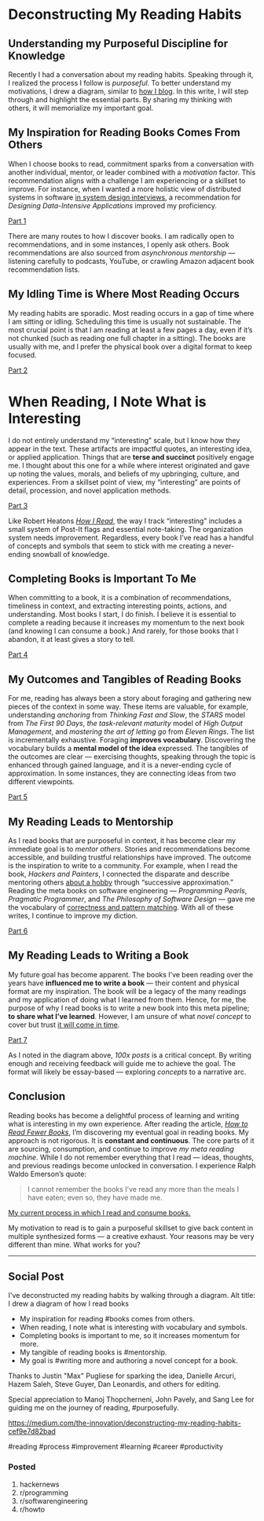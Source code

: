 # Deconstructing My Reading Habits
## Understanding my Purposeful Discipline for Knowledge

Recently I had a conversation about my reading habits. Speaking through it, I realized the process I follow is *purposeful*. To better understand my motivations, I drew a diagram, similar to [how I blog](https://medium.com/@solidi/the-one-about-blogging-cd9e65a2055b). In this write, I will step through and highlight the essential parts. By sharing my thinking with others, it will memorialize my important goal.

## My Inspiration for Reading Books Comes From Others

When I choose books to read, commitment sparks from a conversation with another individual, mentor, or leader combined with a *motivation* factor. This recommendation aligns with a challenge I am experiencing or a skillset to improve. For instance, when I wanted a more holistic view of distributed systems in software [in system design interviews](https://medium.com/swlh/the-one-about-software-engineering-interviewing-6f126e3a3171), a recommendation for *Designing Data-Intensive Applications* improved my proficiency.

[Part 1](https://miro.medium.com/max/1002/1*kejSeMFfAtXUiKNgR0XQYg.png)

There are many routes to how I discover books. I am radically open to recommendations, and in some instances, I openly ask others. Book recommendations are also sourced from *asynchronous mentorship* — listening carefully to podcasts, YouTube, or crawling Amazon adjacent book recommendation lists.

## My Idling Time is Where Most Reading Occurs

My reading habits are sporadic. Most reading occurs in a gap of time where I am sitting or idling. Scheduling this time is usually not sustainable. The most crucial point is that I am reading at least a few pages a day, even if it’s not chunked (such as reading one full chapter in a sitting). The books are usually with me, and I prefer the physical book over a digital format to keep focused.

[Part 2](https://miro.medium.com/max/1002/1*f3HDVBUFdemcmGywAkvSng.png)

# When Reading, I Note What is Interesting

I do not entirely understand my “interesting” scale, but I know how they appear in the text. These artifacts are impactful quotes, an interesting idea, or applied application. Things that are **terse and succinct** positively engage me. I thought about this one for a while where interest originated and gave up noting the values, morals, and beliefs of my upbringing, culture, and experiences. From a skillset point of view, my “interesting” are points of detail, procession, and novel application methods.

[Part 3](https://miro.medium.com/max/1400/1*cy1adGubFtMwiNSQBhGpmw.png)

Like Robert Heatons *[How I Read](https://robertheaton.com/2018/06/25/how-to-read/)*, the way I track “interesting” includes a small system of Post-It flags and essential note-taking. The organization system needs improvement. Regardless, every book I’ve read has a handful of concepts and symbols that seem to stick with me creating a never-ending snowball of knowledge.

## Completing Books is Important To Me

When committing to a book, it is a combination of recommendations, timeliness in context, and extracting interesting points, actions, and understanding. Most books I start, I do finish. I believe it is essential to complete a reading because it increases my momentum to the next book (and knowing I can consume a book.) And rarely, for those books that I abandon, it at least gives a story to tell.

[Part 4](https://miro.medium.com/max/1062/1*0T08xCxs8UZa502n6dT8sA.png)

## My Outcomes and Tangibles of Reading Books

For me, reading has always been a story about foraging and gathering new pieces of the context in some way. These items are valuable, for example, understanding *anchoring* from *Thinking Fast and Slow*, the *STARS* model from *The First 90 Days*, *the task-relevant maturity* model of *High Output Management*, and *mastering the art of letting go* from *Eleven Rings*. The list is incrementally exhaustive. Foraging **improves vocabulary**. Discovering the vocabulary builds a **mental model of the idea** expressed. The tangibles of the outcomes are clear — exercising thoughts, speaking through the topic is enhanced through gained language, and it is a never-ending cycle of approximation. In some instances, they are connecting ideas from two different viewpoints.

[Part 5](https://miro.medium.com/max/1400/1*pGP-8b4XzWB_tOWlmwfO8w.png)

## My Reading Leads to Mentorship

As I read books that are purposeful in context, it has become clear my immediate goal is to *mentor others*. Stories and recommendations become accessible, and building trustful relationships have improved. The outcome is the inspiration to write to a community. For example, when I read the book, *Hackers and Painters*, I connected the disparate and describe mentoring others [about a hobby](https://medium.com/the-innovation/cq-personal-mastery-through-hobbies-f25aab2e49ad) through “successive approximation.” Reading the meta books on software engineering — *Programming Pearls*, *Pragmatic Programmer*, and *The Philosophy of Software Design* — gave me the vocabulary of [correctness and pattern matching](https://medium.com/hackernoon/meta-skills-of-a-software-engineer-bed411f6685e). With all of these writes, I continue to improve my diction.

[Part 6](https://miro.medium.com/max/1400/1*kERx92D4kyO7uR5i43I24A.png)

## My Reading Leads to Writing a Book

My future goal has become apparent. The books I’ve been reading over the years have **influenced me to write a book** — their content and physical format are my inspiration. The book will be a legacy of the many readings and my application of doing what I learned from them. Hence, for me, the purpose of why I read books is to write a new book into this meta pipeline; **to share what I’ve learned**. However, I am unsure of what *novel concept* to cover but trust [it will come in time](https://martin.kleppmann.com/2020/09/29/is-book-writing-worth-it.html).

[Part 7](https://miro.medium.com/max/1382/1*q_IC-xSqG1BlWUhaXexGjQ.png)

As I noted in the diagram above, *100x posts* is a critical concept. By writing enough and receiving feedback will guide me to achieve the goal. The format will likely be essay-based — exploring *concepts* to a narrative arc.

## Conclusion

Reading books has become a delightful process of learning and writing what is interesting in my own experience. After reading the article, *[How to Read Fewer Books](https://www.theschooloflife.com/thebookoflife/how-to-read-fewer-books/)*, I’m discovering my eventual goal in reading books. My approach is not rigorous. It is **constant and continuous**. The core parts of it are sourcing, consumption, and continue to improve *my meta reading machine*. While I do not remember everything that I read — ideas, thoughts, and previous readings become unlocked in conversation. I experience Ralph Waldo Emerson’s quote:

> I cannot remember the books I’ve read any more than the meals I have eaten; even so, they have made me.

[My current process in which I read and consume books.](https://miro.medium.com/max/1400/1*K5J7PiIYfNz6_hZPv44DEA.png)

My motivation to read is to gain a purposeful skillset to give back content in multiple synthesized forms — a creative exhaust. Your reasons may be very different than mine. What works for you?

---

## Social Post

I've deconstructed my reading habits by walking through a diagram.
Alt  title: I drew a diagram of how I read books

- My inspiration for reading #books comes from others.
- When reading, I note what is interesting with vocabulary and symbols.
- Completing books is important to me, so it increases momentum for more.
- My tangible of reading books is #mentorship.
- My goal is #writing more and authoring a novel concept for a book.

Thanks to Justin "Max" Pugliese for sparking the idea,
Danielle Arcuri, Hazem Saleh, Steve Guyer, Dan Leonardis, and others for editing.

Special appreciation to Manoj Thopcherneni, John Pavely, and Sang Lee for guiding me on the journey of reading, #purposefully.

https://medium.com/the-innovation/deconstructing-my-reading-habits-cef9e7d82bad

#reading #process #improvement #learning #career #productivity

### Posted

1. hackernews
1. r/programming
1. r/softwarengineering
1. r/howto
